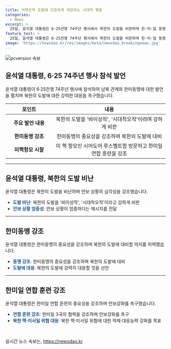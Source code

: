 ```yaml
---
title: 러북조약 도발에 단호하게 대응하는 시대적 행동
categories:
  - News
excerpt: >
  25일, 윤석열 대통령은 6·25전쟁 74주년 행사에서 북한의 도발을 비판하며 한·미·일 동맹의 중요성을 강조했다. 이어 북한의 러시아와의 군사 협력을 비이성적이라고 명확히 비판하며 그에 대한 안보태세를 단호히 밝혔다. 윤 대통령은 미 핵 항모 시어도어 루즈벨트함을 방문하며 한미동맹의 굳건함을 강조하고, 프리덤 에지 훈련을 통해 북한의 핵·미사일 위협에 대한 억제·대응능력을 강화할 것을 선언했다.
feature_text: >
  25일, 윤석열 대통령은 6·25전쟁 74주년 행사에서 북한의 도발을 비판하며 한·미·일 동맹의 중요성을 강조했다. 이어 북한의 러시아와의 군사 협력을 비이성적이라고 명확히 비판하며 그에 대한 안보태세를 단호히 밝혔다. 윤 대통령은 미 핵 항모 시어도어 루즈벨트함을 방문하며 한미동맹의 굳건함을 강조하고, 프리덤 에지 훈련을 통해 북한의 핵·미사일 위협에 대한 억제·대응능력을 강화할 것을 선언했다.
image: 'https://newsdao.kr/res/images/meta/newsdao_breakingnews.jpg'
---
```


<p><img src="https://newsdao.kr/res/images/meta/newsdao_breakingnews.jpg" alt="pcversion 속보" /></p>

<h2 data-ke-size="size26">윤석열 대통령, 6·25 74주년 행사 참석 발언</h2>

<p data-ke-size="size16">윤석열 대통령이 6·25전쟁 74주년 행사에 참석하여 남북 관계와 한미동맹에 대한 발언을 펼치며 북한의 도발에 대한 강력한 대응을 촉구했습니다.</p>

<table>
    <thead>
        <tr>
            <th scope="col" style="width: 141px; text-align: center; height: 17px;"><strong>포인트</strong></th>
            <th style="width: 359px; text-align: center; height: 17px;"><strong>내용</strong></th>
        </tr>
    </thead>
    <tbody>
        <tr>
            <td style="width: 141px; text-align: center; height: 17px;"><b>주요 발언 내용</b></td>
            <td style="width: 359px; text-align: center; height: 17px;">북한의 도발을 '비이성적', '시대착오적'이라며 강하게 비판</td>
        </tr>
        <tr>
            <td style="width: 141px; text-align: center; height: 17px;"><b>한미동맹 강조</b></td>
            <td style="width: 359px; text-align: center; height: 17px;">한미동맹의 중요성을 강조하며 북한의 도발에 대비</td>
        </tr>
        <tr>
            <td style="width: 141px; text-align: center; height: 17px;"><b>미핵항모 시찰</b></td>
            <td style="width: 359px; text-align: center; height: 17px;">미 핵 항모인 시어도어 루스벨트함 방문하고 한미일 연합 훈련을 강조</td>
        </tr>
    </tbody>
</table>

<hr>

<h2 data-ke-size="size26">윤석열 대통령, 북한의 도발 비난</h2>

<p data-ke-size="size16">윤석열 대통령은 북한의 도발을 비난하며 안보 상황의 심각성을 강조했습니다.</p>

<ul>
    <li><span style="color: #1a5490;"><b>도발 비난</b>:</span> 북한의 도발을 '비이성적', '시대착오적'이라고 강하게 비판</li>
    <li><span style="color: #1a5490;"><b>안보 상황 엄중성</b>:</span> 안보 상황이 엄중하다는 메시지를 전달</li>
</ul>

<hr>

<h2 data-ke-size="size26">한미동맹 강조</h2>

<p data-ke-size="size16">윤석열 대통령은 한미동맹의 중요성을 강조하며 북한의 도발에 대비할 의지를 피력했습니다.</p>

<ul>
    <li><span style="color: #1a5490;"><b>동맹 강조</b>:</span> 한미동맹의 중요성을 강조하며 북한의 도발에 대비</li>
    <li><span style="color: #1a5490;"><b>도발에 대응</b>:</span> 북한의 도발에 강력히 대응할 것을 선언</li>
</ul>

<hr>

<h2 data-ke-size="size26">한미일 연합 훈련 강조</h2>

<p data-ke-size="size16">윤석열 대통령은 한미일 연합 훈련의 중요성을 강조하며 안보강화를 촉구했습니다.</p>

<ul>
    <li><span style="color: #1a5490;"><b>연합 훈련 강조</b>:</span> 한미일 3국의 협력을 강조하며 안보강화를 촉구</li>
    <li><span style="color: #1a5490;"><b>북한 핵·미사일 위협 대응</b>:</span> 북한 핵·미사일 위협에 대한 억제·대응능력 강화를 목표</li>
</ul>

<p data-ke-size="size16">&nbsp;</p>
실시간 뉴스 속보는, <a href="https://newsdao.kr" rel="dofollow">https://newsdao.kr</a>


